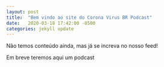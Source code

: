 ```yaml
---
layout: post
title:  "Bem vindo ao site do Corona Virus BR Podcast"
date:   2020-03-18 17:42:00 -0500
categories: jekyll update
---
```

Não temos conteúdo ainda, mas já se increva no nosso feed!

Em breve teremos aqui um podcast 